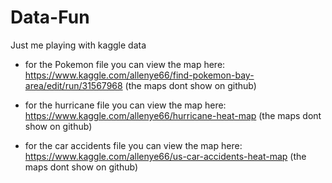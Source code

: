 # Data-Fun
Just me playing with kaggle data

* for the Pokemon file you can view the map here: https://www.kaggle.com/allenye66/find-pokemon-bay-area/edit/run/31567968 (the maps dont show on github)

* for the hurricane file you can view the map here: https://www.kaggle.com/allenye66/hurricane-heat-map (the maps dont show on github)

* for the car accidents file you can view the map here: https://www.kaggle.com/allenye66/us-car-accidents-heat-map (the maps dont show on github)

